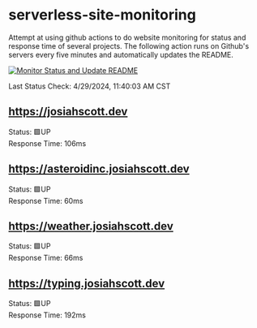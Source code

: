 # serverless-site-monitoring
Attempt at using github actions to do website monitoring for status and response time of several projects. The following action runs on Github's servers every five minutes and automatically updates the README.  

[![Monitor Status and Update README](https://github.com/JosiahSco/serverless-site-monitoring/actions/workflows/monitor.yaml/badge.svg)](https://github.com/JosiahSco/serverless-site-monitoring/actions/workflows/monitor.yaml)

Last Status Check: 4/29/2024, 11:40:03 AM CST

## https://josiahscott.dev
Status: 🟩UP  
Response Time: 106ms

## https://asteroidinc.josiahscott.dev
Status: 🟩UP  
Response Time: 60ms

## https://weather.josiahscott.dev
Status: 🟩UP  
Response Time: 66ms

## https://typing.josiahscott.dev
Status: 🟩UP  
Response Time: 192ms

